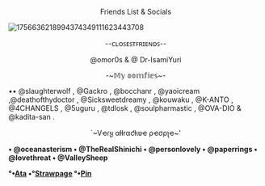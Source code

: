 <p align="center">Friends List & Socials</p>
 
 ![1756636218994374349111623443708](https://github.com/user-attachments/assets/1ee3b105-ce0d-438a-9d48-968686915795)

   
   <p align="center">--ᴄʟᴏꜱᴇꜱᴛꜰʀɪᴇɴᴅꜱ--</p>
    <p align="center">@omor0s & @ Dr-IsamiYuri</p>  
  <p align="center">-~𝕄𝕪 𝕠𝕠𝕞𝕗𝕚𝕖𝕤~-</p>
•• @slaughterwolf
, @Gackro
, @bocchanr
, @yaoicream
,@deathofthydoctor
, @Sicksweetdreamy
, @kouwaku
, @K-ANTO
, @4CHANGELS
, @5uguru
, @tdlosk
, @soulpharmastic
, @OVA-DIO
& @kadita-san . <br/>

  <p align="center">`~Vҽɾყ αƚƚɾαƈƚιʋҽ ρҽσρʅҽ~'</p> <b/>

• @oceanasterism
• @TheRealShinichi
• @personlovely
• @paperrings 
• @lovethreat
• @ValleySheep 




   <b/> 
   <b/>



°•[Ata](https://coldblood-ed.atabook.org)
•°[Strawpage](https://coid-biood.straw.page)
°•[Pin](https://pin.it/1x5n6R8Ce)
